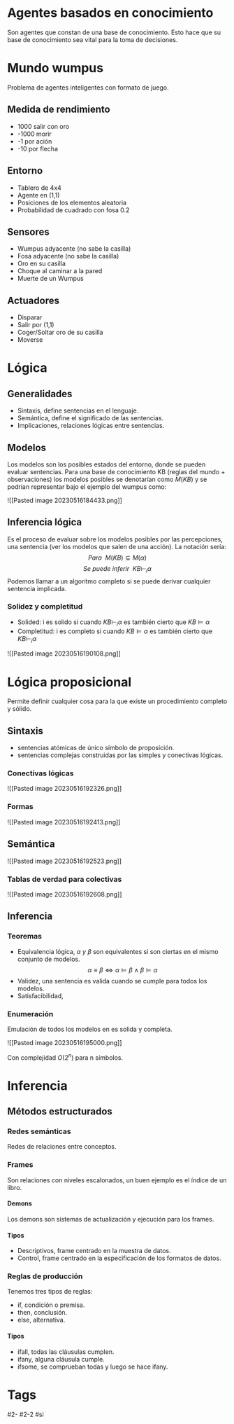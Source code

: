 # Agentes basados en conocimiento
Son agentes que constan de una base de conocimiento. Esto hace que su base de conocimiento sea vital para la toma de decisiones.
# Mundo wumpus
Problema de agentes inteligentes con formato de juego.
## Medida de rendimiento
- 1000 salir con oro
- -1000 morir
- -1 por ación
- -10 por flecha

## Entorno
- Tablero de 4x4
- Agente en (1,1)
- Posiciones de los elementos aleatoria
- Probabilidad de cuadrado con fosa 0.2

## Sensores
- Wumpus adyacente (no sabe la casilla)
- Fosa adyacente (no sabe la casilla)
- Oro en su casilla
- Choque al caminar a la pared
- Muerte de un Wumpus

## Actuadores
- Disparar
- Salir por (1,1)
- Coger/Soltar oro de su casilla
- Moverse

# Lógica
## Generalidades
- Sintaxis, define sentencias en el lenguaje.
- Semántica, define el significado de las sentencias.
- Implicaciones, relaciones lógicas entre sentencias.

## Modelos
Los modelos son los posibles estados del entorno, donde se pueden evaluar sentencias. Para una base de conocimiento KB (reglas del mundo + observaciones) los modelos posibles se denotarían como $M(KB)$ y se podrían representar bajo el ejemplo del wumpus como:

![[Pasted image 20230516184433.png]]

## Inferencia lógica
Es el proceso de evaluar sobre los modelos posibles por las percepciones, una sentencia (ver los modelos que salen de una acción). La notación sería:$$Para\ \ M(KB)\subseteq M (\alpha)$$$$Se\ puede\ inferir\ \ KB\vdash_i\alpha$$
Podemos llamar a un algoritmo completo si se puede derivar cualquier sentencia implicada.
### Solidez y completitud
- Solided: i es solido si cuando $KB\vdash_i\alpha$ es también cierto que $KB\vDash\alpha$
- Completitud: i es completo si cuando $KB\vDash\alpha$ es también cierto que $KB\vdash_i\alpha$

![[Pasted image 20230516190108.png]]

# Lógica proposicional
Permite definir cualquier cosa para la que existe un procedimiento completo y sólido.
## Sintaxis
- sentencias atómicas de único símbolo de proposición.
- sentencias complejas construidas por las simples y conectivas lógicas.

### Conectivas lógicas

![[Pasted image 20230516192326.png]]

### Formas

![[Pasted image 20230516192413.png]]

## Semántica

![[Pasted image 20230516192523.png]]

### Tablas de verdad para colectivas

![[Pasted image 20230516192608.png]]

## Inferencia
### Teoremas
- Equivalencia lógica, $\alpha \ y\ \beta$ son equivalentes si son ciertas en el mismo conjunto de modelos.$$\alpha\equiv\beta\iff\alpha\vDash\beta\ \land\ \beta\vDash\alpha$$
- Validez, una sentencia es valida cuando se cumple para todos los modelos.
- Satisfacibilidad, 
### Enumeración
Emulación de todos los modelos en es solida y completa.

![[Pasted image 20230516195000.png]]

Con complejidad $O(2^n)$ para n símbolos.
# Inferencia
## Métodos estructurados
### Redes semánticas
Redes de relaciones entre conceptos.
### Frames
Son relaciones con niveles escalonados, un buen ejemplo es el índice de un libro.
#### Demons
Los demons son sistemas de actualización y ejecución para los frames.
#### Tipos
- Descriptivos, frame centrado en la muestra de datos.
- Control, frame centrado en la especificación de los formatos de datos.

### Reglas de producción
Tenemos tres tipos de reglas:
- if, condición o premisa.
- then, conclusión.
- else, alternativa.

#### Tipos
- ifall, todas las cláusulas cumplen.
- ifany, alguna cláusula cumple.
- ifsome, se comprueban todas y luego se hace ifany.

# Tags
#2-
#2-2 
#si